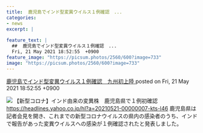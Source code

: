 ```yaml
---
title:  鹿児島でインド型変異ウイルス１例確認　...
categories:
- news
excerpt: |
  
feature_text: |
  ##  鹿児島でインド型変異ウイルス１例確認　...
  Fri, 21 May 2021 18:52:55  +0900
feature_image: "https://picsum.photos/2560/600?image=733"
image: "https://picsum.photos/2560/600?image=733"
---
```


[ 鹿児島でインド型変異ウイルス１例確認　九州初上陸  ](https://asahi.5ch.net/test/read.cgi/newsplus/1621590775/)
posted on Fri, 21 May 2021 18:52:55  +0900

<!--more-->

![](https://amd.c.yimg.jp/amd/20210521-00000007-kts-000-1-view.jpg) 【新型コロナ】インド由来の変異株　鹿児島県で１例初確認 https://headlines.yahoo.co.jp/hl?a=20210521-00000007-kts-l46 鹿児島県は記者会見を開き、これまでの新型コロナウイルスの県内の感染者のうち、インドで報告があった変異ウイルスへの感染が１例確認されたと発表しました。
